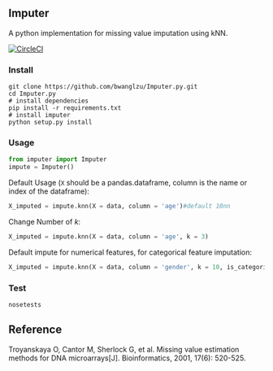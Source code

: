 ## Imputer

A python implementation for missing value imputation using kNN.

[![CircleCI](https://circleci.com/gh/bwanglzu/Imputer.py.svg?style=shield&circle)](https://circleci.com/gh/bwanglzu/Imputer.py)

### Install

```
git clone https://github.com/bwanglzu/Imputer.py.git
cd Imputer.py
# install dependencies
pip install -r requirements.txt
# install imputer
python setup.py install
```

### Usage

```python
from imputer import Imputer
impute = Imputer()
```

Default Usage (`X` should be a pandas.dataframe, column is the name or index of the dataframe):

```python
X_imputed = impute.knn(X = data, column = 'age')#default 10nn
```

Change Number of *k*:

```python
X_imputed = impute.knn(X = data, column = 'age', k = 3)
```

Default impute for numerical features, for categorical feature imputation:

```python
X_imputed = impute.knn(X = data, column = 'gender', k = 10, is_categorical = True)
```

### Test

```
nosetests
```

## Reference

Troyanskaya O, Cantor M, Sherlock G, et al. Missing value estimation methods for DNA microarrays[J]. Bioinformatics, 2001, 17(6): 520-525.
